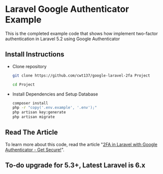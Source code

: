 # Laravel Google Authenticator Example

This is the completed example code that shows how implement two-factor authentication in Laravel 5.2 using Google Authenticator

## Install Instructions

* Clone repository

    ```bash
    git clone https://github.com/cwt137/google-laravel-2fa Project
    ```

    ```bash
    cd Project
    ```


* Install Dependencies and Setup Database

    ```bash
    composer install
    php -r "copy('.env.example', '.env');"
    php artisan key:generate
    php artisan migrate
    ```

## Read The Article

To learn more about this code, read the article "[2FA in Laravel with Google Authenticator - Get Secure!](https://www.sitepoint.com/2fa-in-laravel-with-google-authenticator-get-secure/)".

## To-do upgrade for 5.3+, Latest Laravel is 6.x
